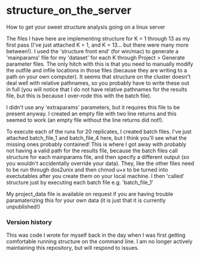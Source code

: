 structure_on_the_server
=======================

How to get your sweet structure analysis going on a linux server

The files I have here are implementing structure for K = 1 through 13 as my first pass (I've just attached K = 1, and K = 13... but there were many more between!). I used the 'structure front end' (for win/mac) to generate a 'mainparams' file for my 'dataset' for each K through Project > Generate parameter files. The only hitch with this is that you need to manually modify the outfile and infile locations in those files (because they are writing to a path on your own computer). It seems that structure on the cluster doesn't deal well with relative pathnames, so you probably have to write these out in full (you will notice that I do not have relative pathnames for the results file, but this is because I over-rode this with the batch file).

I didn't use any 'extraparams' parameters, but it requires this file to be present anyway. I created an empty file with two line returns and this seemed to work (an empty file without the line returns did not!).

To execute each of the runs for 20 replicates, I created batch files. I've just attached batch_file_1 and batch_file_4 here, but I think you'll see what the missing ones probably contained! This is where I got away with probably not having a valid path for the results file, because the batch files call structure for each mainparams file, and then specify a different output (so you wouldn't accidentally override your data). They, like the other files need to be run through dos2unix and then chmod u+x to be turned into exectutables after you create them on your local machine. I then 'called' structure just by executing each batch file e.g. 'batch_file_1'

My project_data file is available on request if you are having trouble paramaterizing this for your own data (it is just that it is currently unpublished!)

### Version history
This was code I wrote for myself back in the day when I was first getting comfortable running structure on the command line. I am no longer actively maintaining this repository, but will respond to issues.
